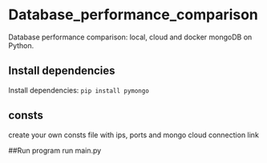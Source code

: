 # Database_performance_comparison
Database performance comparison: local, cloud and docker mongoDB on Python.

## Install dependencies
Install dependencies:
`pip install pymongo`

## consts
create your own consts file with ips, ports and mongo cloud connection link

##Run program
run main.py

